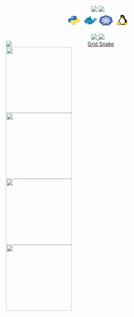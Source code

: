 [comment]: # (Social button)
<div align="center">
  <a href="http://twitter.com/RaphaNBorges" target="_blank" rel="noopener noreferrer"><img src="https://img.shields.io/badge/Twitter-1DA1F2?style=for-the-badge&logo=twitter&logoColor=white"></a>
  <a href="https://linkedin.com/in/raphael-do-nascimento-borges/" target="_blank" rel="noopener noreferrer"><img src="https://img.shields.io/badge/LinkedIn-0077B5?style=for-the-badge&logo=linkedin&logoColor=white"></a>
</div>

[comment]: # (Icons)
<div style="display: inline_block" align="center">
  <img align="center" alt="Python" height="30" width="40" src="https://raw.githubusercontent.com/devicons/devicon/master/icons/python/python-original.svg">
  <img align="center" alt="Docker" height="40" width="40" src="https://github.com/devicons/devicon/blob/master/icons/docker/docker-original.svg">
  <img align="center" alt="Kubernetes" height="30" width="40" src="https://github.com/devicons/devicon/blob/master/icons/kubernetes/kubernetes-plain.svg">
  <img align="center" alt="Linux" height="30" width="40" src="https://github.com/devicons/devicon/blob/master/icons/linux/linux-original.svg">
</div>
<br>

[comment]: # (GitHub Stats)
<div align="center">
  <a href="https://github.com/Rapha-Borges">
  <img height="180em" src="https://github-readme-stats.vercel.app/api/?username=Rapha-Borges&show_icons=true&theme=dark&include_all_commits=true&count_private=true"/>
  <img height="180em" src="https://github-readme-stats.vercel.app/api/top-langs/?username=Rapha-Borges&layout=compact&langs_count=7&theme=dark"/>
</div>
 
[comment]: # (Grid Snake)
<div style="display: flex; flex-direction: column;" align="center">
      <img alt="Grid Snake" src="https://github.com/Rapha-Borges/Rapha-Borges/blob/output/github-contribution-grid-snake.svg">
</div>

[comment]: # (Badges)
<div style="display: flex; flex-direction: column;" align="center">
  <img src="https://api.accredible.com/v1/frontend/credential_website_embed_image/badge/57201215" style="width: 180px; height: 180px; display: inline;
margin-right: 30px !important;">
  <img src="https://user-images.githubusercontent.com/53947674/210863646-79eeee79-6ceb-42a3-beb9-79ffcd8f9bf6.png" style="width: 180px; height: 180px; display: inline; margin-right: 30px !important;">
  <img src="https://user-images.githubusercontent.com/53947674/210869899-cbb242b9-db7c-4f69-a678-9c5bbd3bd86d.png" style="width: 180px; height: 180px; display: inline; margin-right: 30px !important;">
  <img src="https://user-images.githubusercontent.com/53947674/210869925-e7672e5a-6a6e-4caf-a582-486e109226c8.png" style="width: 180px; height: 180px; display: inline; margin-right: 30px !important;">
</div>

